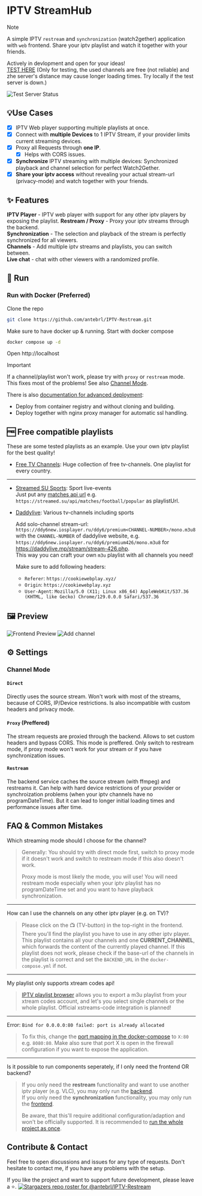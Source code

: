 # IPTV StreamHub

> [!NOTE]  
>A simple IPTV `restream` and `synchronization` (watch2gether) application with `web` frontend. Share your iptv playlist and watch it together with your friends.
> 
>Actively in devlopment and open for your ideas! <br>
> [TEST HERE](https://ante.is-a.dev) (Only for testing, the used channels are free (not reliable) and zhe server's distance may cause longer loading times. Try locally if the test server is down.)
>
> ![Test Server Status](https://github.com/antebrl/cron-jobs/actions/workflows/daily-channel-clear.yml/badge.svg)

## 💡Use Cases
- [x] IPTV Web player supporting multiple playlists at once.
- [x] Connect with **multiple Devices** to 1 IPTV Stream, if your provider limits current streaming devices.
- [x] Proxy all Requests through **one IP**.
  - [x] Helps with CORS issues.
- [x] **Synchronize** IPTV streaming with multiple devices: Synchronized playback and channel selection for perfect Watch2Gether.
- [x] **Share your iptv access** without revealing your actual stream-url (privacy-mode) and watch together with your friends.

## ✨ Features 
**IPTV Player** - IPTV web player with support for any other iptv players by exposing the playlist.
**Restream / Proxy** - Proxy your iptv streams through the backend. <br>
**Synchronization** - The selection and playback of the stream is perfectly synchronized for all viewers. <br>
**Channels** - Add multiple iptv streams and playlists, you can switch between. <br>
**Live chat** - chat with other viewers with a randomized profile.

## 🚀 Run

### Run with Docker (Preferred)

Clone the repo

```bash
git clone https://github.com/antebrl/IPTV-Restream.git
```

Make sure to have docker up & running. Start with docker compose
```bash
docker compose up -d
```
Open http://localhost

> [!IMPORTANT]  
> If a channel/playlist won't work, please try with `proxy` or `restream` mode. This fixes most of the problems! See also [Channel Mode](#channel-mode).

There is also [documentation for advanced deployment](/deployment/README.md):
- Deploy from container registry and without cloning and building.
- Deploy together with nginx proxy manager for automatic ssl handling.

## 🆓 Free compatible playlists

These are some tested playlists as an example. Use your own iptv playlist for the best quality!
- [Free TV Channels](https://github.com/iptv-org/iptv): Huge collection of free tv-channels. One playlist for every country.

---

- [Streamed SU Sports](https://streamed.su): Sport live-events <br>
  Just put any [matches api url](https://streamed.su/docs/matches) e.g. `https://streamed.su/api/matches/football/popular` as playlistUrl.
  
- [Daddylive](https://daddylive.mp/): Various tv-channels including sports
  
  Add solo-channel stream-url: `https://ddy6new.iosplayer.ru/ddy6/premium<CHANNEL-NUMBER>/mono.m3u8` with the `CHANNEL-NUMBER` of daddylive website, e.g. `https://ddy6new.iosplayer.ru/ddy6/premium426/mono.m3u8` for https://daddylive.mp/stream/stream-426.php. <br>
  This way you can craft your own `m3u` playlist with all channels you need!
  
  Make sure to add following headers:
  - `Referer`: `https://cookiewebplay.xyz/`
  - `Origin`: `https://cookiewebplay.xyz`
  - `User-Agent`: `Mozilla/5.0 (X11; Linux x86_64) AppleWebKit/537.36 (KHTML, like Gecko) Chrome/129.0.0.0 Safari/537.36`

## 🖼️ Preview
![Frontend Preview](/frontend/ressources/frontend-preview.png)
![Add channel](/frontend/ressources/add-channel.png)

## ⚙️ Settings

### Channel Mode
#### `Direct`
Directly uses the source stream. Won't work with most of the streams, because of CORS, IP/Device restrictions. Is also incompatible with custom headers and privacy mode.

#### `Proxy` (Preffered)
The stream requests are proxied through the backend. Allows to set custom headers and bypass CORS. This mode is preffered. Only switch to restream mode, if proxy mode won't work for your stream or if you have synchronization issues.

#### `Restream`
The backend service caches the source stream (with ffmpeg) and restreams it. Can help with hard device restrictions of your provider or synchroization problems (when your iptv channels have no programDateTime). But it can lead to longer initial loading times and performance issues after time.

## FAQ & Common Mistakes

Which streaming mode should I choose for the channel?

> Generally: You should try with direct mode first, switch to proxy mode if it doesn't work and switch to restream mode if this also doesn't work.
>
> Proxy mode is most likely the mode, you will use! You will need restream mode especially when your iptv playlist has no programDateTime set and you want to have playback synchronization.
---

How can I use the channels on any other iptv player (e.g. on TV)?

> Please click on the 📺 (TV-button) in the top-right in the frontend. There you'll find the playlist you have to use in any other iptv player.
> This playlist contains all your channels and one **CURRENT_CHANNEL**, which forwards the content of the currently played channel.
> If this playlist does not work, please check if the base-url of the channels in the playlist is correct and set the `BACKEND_URL` in the `docker-compose.yml` if not.
---

My playlist only supports xtream codes api!

> [IPTV playlist browser](https://github.com/PhunkyBob/iptv_playlist_browser) allows you to export a m3u playlist from your xtream codes account, and let's you select single channels or the whole playlist. Official xstreams-code integration is planned!
---
Error: `Bind for 0.0.0.0:80 failed: port is already allocated`

> To fix this, change the [port mapping in the docker-compose](docker-compose.yml#L40) to `X:80` e.g. `8080:80`. Make also sure that port X is open in the firewall configuration if you want to expose the application.
---
Is it possible to run components seperately, if I only need the frontend OR backend?

> If you only need the **restream** functionality and want to use another iptv player (e.g. VLC), you may only run the [backend](/backend/README.md).
> <br>
> If you only need the **synchronization** functionality, you may only run the [frontend](/frontend/README.md).
>
> Be aware, that this'll require additional configuration/adaption and won't be officially supported. It is recommended to [run the whole project as once](#run-with-docker-preferred).

## Contribute & Contact
Feel free to open discussions and issues for any type of requests. Don't hesitate to contact me, if you have any problems with the setup.


If you like the project and want to support future development, please leave a ⭐.
[![Stargazers repo roster for @antebrl/IPTV-Restream](https://reporoster.com/stars/dark/antebrl/IPTV-Restream)](https://github.com/antebrl/IPTV-Restream/stargazers)
